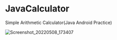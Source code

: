 # JavaCalculator
Simple Arithmetic Calculator(Java Android Practice)


![Screenshot_20220508_173407](https://user-images.githubusercontent.com/49708426/167339299-c93cc960-c560-4a4c-897c-fdc178cb1a3d.png)
